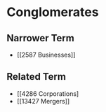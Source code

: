 # Conglomerates  

## Narrower Term

- [[2587 Businesses]]  

## Related Term

- [[4286 Corporations]
- [[13427 Mergers]]  

